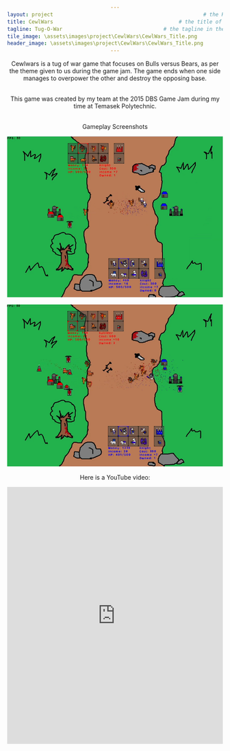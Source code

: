 ```yaml
---
layout: project                                                 # the HTML layout to use for the project page
title: CewlWars                                         # the title of the project
tagline: Tug-O-War                                 # the tagline in the tile
tile_image: \assets\images\project\CewlWars\CewlWars_Title.png                          # the background image of the tile
header_image: \assets\images\project\CewlWars\CewlWars_Title.png       # the background image of the header (height: 240px)
---
```


<style>
      h1 {text-align: center;}
      p {text-align: center;}
      div {text-align: center;}
</style>

Cewlwars is a tug of war game that focuses on Bulls versus Bears, as per the theme given to us during the game jam. The game ends when one side manages to overpower the other and destroy the opposing base.

<br>This game was created by my team at the 2015 DBS Game Jam during my time at Temasek Polytechnic.


<br>Gameplay Screenshots

![Image](\assets\images\project\CewlWars\CewlWars_ss_1.png)

![Image](\assets\images\project\CewlWars\CewlWars_ss_2.png)

Here is a YouTube video:

<iframe width="100%" height="600px" src="https://www.youtube.com/embed/VcRGpBuq5ow" frameborder="0" allowfullscreen></iframe>